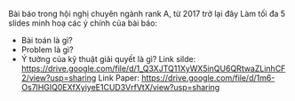 Bài báo trong hội nghị chuyên ngành rank A, từ 2017 trở lại đây
Làm tối đa 5 slides minh hoạ các ý chính của bài báo:
- Bài toán là gì?
- Problem là gì? 
- Ý tưởng của kỹ thuật giải quyết là gì?
Link silde: https://drive.google.com/file/d/1_Q3XJTQ11XyWX5inQU6QRtwaZLinhCF2/view?usp=sharing
Link Paper: https://drive.google.com/file/d/1m6-Os7lHGIQ0EXfXyiyeE1CUD3VrfVtX/view?usp=sharing
